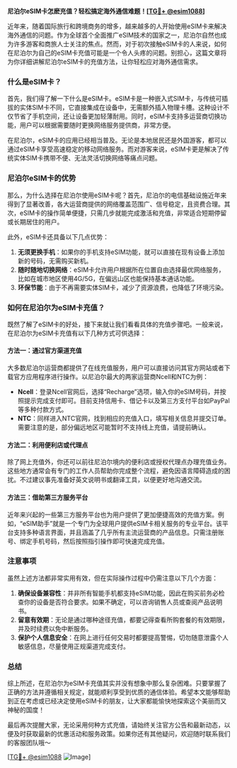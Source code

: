 **尼泊尔eSIM卡怎麽充值？轻松搞定海外通信难题！[[TG💪+ @esim1088](https://t.me/s/esim1088)]**

近年来，随着国际旅行和跨境商务的增多，越来越多的人开始使用eSIM卡来解决海外通信的问题。作为全球首个全面推广eSIM技术的国家之一，尼泊尔自然也成为许多游客和商旅人士关注的焦点。然而，对于初次接触eSIM卡的人来说，如何在尼泊尔为自己的eSIM卡充值可能是一个令人头疼的问题。别担心，这篇文章将为你详细讲解尼泊尔eSIM卡的充值方法，让你轻松应对海外通信需求。

### 什么是eSIM卡？

首先，我们得了解一下什么是eSIM卡。eSIM卡是一种嵌入式SIM卡，与传统可插拔的实体SIM卡不同，它直接集成在设备中，无需额外插入物理卡槽。这种设计不仅节省了手机空间，还让设备更加轻薄耐用。同时，eSIM卡支持多运营商切换功能，用户可以根据需要随时更换网络服务提供商，非常方便。

在尼泊尔，eSIM卡的应用已经相当普及。无论是本地居民还是外国游客，都可以通过eSIM卡享受高速稳定的移动网络服务。而对游客来说，eSIM卡更是解决了传统实体SIM卡携带不便、无法灵活切换网络等痛点问题。

### 尼泊尔eSIM卡的优势

那么，为什么选择在尼泊尔使用eSIM卡呢？首先，尼泊尔的电信基础设施近年来得到了显著改善，各大运营商提供的网络覆盖范围广、信号稳定，且资费合理。其次，eSIM卡的操作简单便捷，只需几步就能完成激活和充值，非常适合短期停留或长期居住的用户。

此外，eSIM卡还具备以下几点优势：

1. **无须更换手机**：如果你的手机支持eSIM功能，就可以直接在现有设备上添加新的号码，无需购买新机。
2. **随时随地切换网络**：eSIM卡允许用户根据所在位置自由选择最优网络服务，比如在城市地区使用4G/5G，在偏远山区也能保持基本通话功能。
3. **环保节能**：由于不再需要实体SIM卡，减少了资源浪费，也降低了环境污染。

### 如何在尼泊尔为eSIM卡充值？

既然了解了eSIM卡的好处，接下来就让我们看看具体的充值步骤吧。一般来说，在尼泊尔为eSIM卡充值有以下几种方式可供选择：

#### 方法一：通过官方渠道充值

大多数尼泊尔运营商都提供了在线充值服务，用户可以直接访问其官方网站或者下载官方应用程序进行操作。以尼泊尔最大的两家运营商Ncell和NTC为例：

- **Ncell**：登录Ncell官网后，选择“Recharge”选项，输入你的eSIM号码，并按照提示完成支付即可。目前支持信用卡、借记卡以及第三方支付平台如PayPal等多种付款方式。
- **NTC**：同样进入NTC官网，找到相应的充值入口，填写相关信息并提交订单。需要注意的是，部分偏远地区可能暂时不支持线上充值，请提前确认。

#### 方法二：利用便利店或代理点

除了网上充值外，你还可以前往尼泊尔境内的便利店或授权代理点办理充值业务。这些地方通常会有专门的工作人员帮助你完成整个流程，避免因语言障碍造成的困扰。不过建议事先准备好英文说明书或翻译工具，以便更好地沟通交流。

#### 方法三：借助第三方服务平台

近年来兴起的一些第三方服务平台也为用户提供了更加便捷高效的充值方案。例如，“eSIM助手”就是一个专门为全球用户提供eSIM卡相关服务的专业平台。该平台支持多种语言界面，并且涵盖了几乎所有主流运营商的产品信息。只需注册账号、绑定手机号码，然后按照指引操作即可快速完成充值。

### 注意事项

虽然上述方法都非常实用有效，但在实际操作过程中仍需注意以下几个方面：

1. **确保设备兼容性**：并非所有智能手机都支持eSIM功能，因此在购买前务必检查你的设备是否符合要求。如果不确定，可以咨询销售人员或查阅产品说明书。
2. **留意有效期**：无论是通过哪种途径充值，都要记得查看所购套餐的有效期限，并及时续费以免中断服务。
3. **保护个人信息安全**：在网上进行任何交易时都要提高警惕，切勿随意泄露个人敏感信息，尽量使用正规渠道完成支付。

### 总结

综上所述，在尼泊尔为eSIM卡充值其实并没有想象中那么复杂困难。只要掌握了正确的方法并遵循相关规定，就能顺利享受到优质的通信体验。希望本文能够帮助到正在考虑或已经决定使用eSIM卡的朋友，让大家都能愉快地探索这个美丽而又神秘的国度！

最后再次提醒大家，无论采用何种方式充值，请始终关注官方公告和最新动态，以便及时获取最新的优惠活动和服务政策。如果你还有其他疑问，欢迎随时联系我们的客服团队哦～

[[TG💪+ @esim1088](https://t.me/s/esim1088) ![Image](https://i.postimg.cc/4NQfJmqS/Snipaste-2025-05-13-00-14-12.png)]